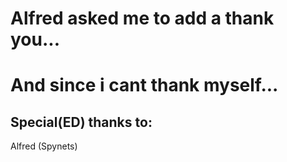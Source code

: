 # Alfred asked me to add a thank you...
# And since i cant thank myself...

## Special(ED) thanks to:
Alfred (Spynets)
